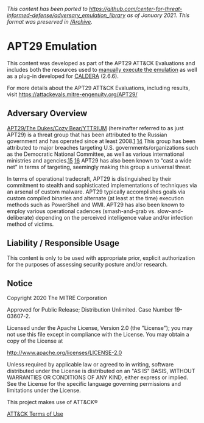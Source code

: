 *This content has been ported to https://github.com/center-for-threat-informed-defense/adversary_emulation_library as of January 2021. This format was preserved in [/Archive](https://github.com/center-for-threat-informed-defense/adversary_emulation_library/tree/master/apt29/Archive).*

# APT29 Emulation

This content was developed as part of the APT29 ATT&CK Evaluations and includes both the resources used to [manually execute the emulation](https://attackevals.mitre-engenuity.org/APT29/scope) as well as a plug-in developed for [CALDERA](https://github.com/mitre/caldera) (2.6.6).

For more details about the APT29 ATT&CK Evaluations, including results, visit https://attackevals.mitre-engenuity.org/APT29/

## Adversary Overview

[APT29/The Dukes/Cozy Bear/YTTRIUM](https://attack.mitre.org/groups/G0016/) (hereinafter referred to as just APT29) is a threat group that has been attributed to the Russian government and has operated since at least 2008.[1](https://blog-assets.f-secure.com/wp-content/uploads/2020/03/18122307/F-Secure_Dukes_Whitepaper.pdf) [14](https://www.us-cert.gov/sites/default/files/publications/JAR_16-20296A_GRIZZLY%20STEPPE-2016-1229.pdf) This group has been attributed to major breaches targeting U.S. governments/organizations such as the Democratic National Committee, as well as various international ministries and agencies.[15](https://www.crowdstrike.com/blog/bears-midst-intrusion-democratic-national-committee/) [16](https://securelist.com/the-cozyduke-apt/69731/) APT29 has also been known to “cast a wide net” in terms of targeting, seemingly making this group a universal threat. 

In terms of operational tradecraft, APT29 is distinguished by their commitment to stealth and sophisticated implementations of techniques via an arsenal of custom malware. APT29 typically accomplishes goals via custom compiled binaries and alternate (at least at the time) execution methods such as PowerShell and WMI. APT29 has also been known to employ various operational cadences (smash-and-grab vs. slow-and-deliberate) depending on the perceived intelligence value and/or infection method of victims. 

## Liability / Responsible Usage

This content is only to be used with appropriate prior, explicit authorization for the purposes of assessing security posture and/or research.

## Notice

Copyright 2020 The MITRE Corporation

Approved for Public Release; Distribution Unlimited. Case Number 19-03607-2.

Licensed under the Apache License, Version 2.0 (the "License");
you may not use this file except in compliance with the License.
You may obtain a copy of the License at

   http://www.apache.org/licenses/LICENSE-2.0

Unless required by applicable law or agreed to in writing, software
distributed under the License is distributed on an "AS IS" BASIS,
WITHOUT WARRANTIES OR CONDITIONS OF ANY KIND, either express or implied.
See the License for the specific language governing permissions and
limitations under the License.

This project makes use of ATT&CK®

[ATT&CK Terms of Use](https://attack.mitre.org/resources/terms-of-use/)
